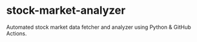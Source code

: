 # stock-market-analyzer
Automated stock market data fetcher and analyzer using Python &amp; GitHub Actions.
